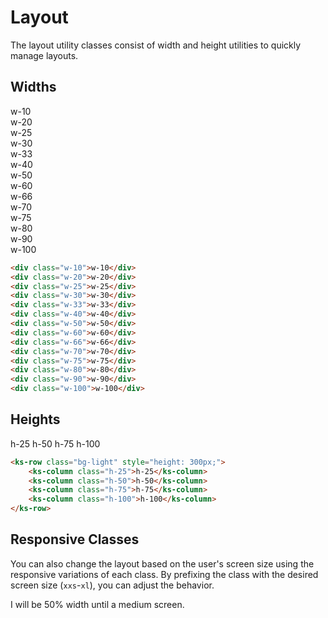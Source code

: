 # Layout

The layout utility classes consist of width and height utilities to quickly manage layouts.

## Widths

<div class="my-xxl">
    <div class="my-md p-sm bg-light w-10">w-10</div>
    <div class="my-md p-sm bg-light w-20">w-20</div>
    <div class="my-md p-sm bg-light w-25">w-25</div>
    <div class="my-md p-sm bg-light w-30">w-30</div>
    <div class="my-md p-sm bg-light w-33">w-33</div>
    <div class="my-md p-sm bg-light w-40">w-40</div>
    <div class="my-md p-sm bg-light w-50">w-50</div>
    <div class="my-md p-sm bg-light w-60">w-60</div>
    <div class="my-md p-sm bg-light w-66">w-66</div>
    <div class="my-md p-sm bg-light w-70">w-70</div>
    <div class="my-md p-sm bg-light w-75">w-75</div>
    <div class="my-md p-sm bg-light w-80">w-80</div>
    <div class="my-md p-sm bg-light w-90">w-90</div>
    <div class="my-md p-sm bg-light w-100">w-100</div>
</div>

```html
<div class="w-10">w-10</div>
<div class="w-20">w-20</div>
<div class="w-25">w-25</div>
<div class="w-30">w-30</div>
<div class="w-33">w-33</div>
<div class="w-40">w-40</div>
<div class="w-50">w-50</div>
<div class="w-60">w-60</div>
<div class="w-66">w-66</div>
<div class="w-70">w-70</div>
<div class="w-75">w-75</div>
<div class="w-80">w-80</div>
<div class="w-90">w-90</div>
<div class="w-100">w-100</div>
```

## Heights

<div class="my-xl">
    <ks-row class="bg-light" style="height: 300px;">
        <ks-column class="mx-md p-sm bg-primary-light h-25">h-25</ks-column>
        <ks-column class="mx-md p-sm bg-primary-light h-50">h-50</ks-column>
        <ks-column class="mx-md p-sm bg-primary-light h-75">h-75</ks-column>
        <ks-column class="mx-md p-sm bg-primary-light h-100">h-100</ks-column>
    </ks-row>
</div>

```html
<ks-row class="bg-light" style="height: 300px;">
    <ks-column class="h-25">h-25</ks-column>
    <ks-column class="h-50">h-50</ks-column>
    <ks-column class="h-75">h-75</ks-column>
    <ks-column class="h-100">h-100</ks-column>
</ks-row>
```

## Responsive Classes

You can also change the layout based on the user's screen size using the responsive variations of each class. By prefixing the class with the desired screen size (`xxs`-`xl`), you can adjust the behavior.

<div class="my-xl">
    <div class="bg-light p-sm w-50 md:w-100">I will be 50% width until a medium screen.</div>
</div>
